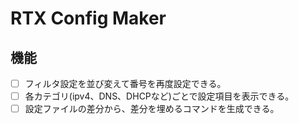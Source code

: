 # RTX Config Maker

## 機能

- [ ] フィルタ設定を並び変えて番号を再度設定できる。
- [ ] 各カテゴリ(ipv4、DNS、DHCPなど)ごとで設定項目を表示できる。
- [ ] 設定ファイルの差分から、差分を埋めるコマンドを生成できる。
